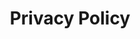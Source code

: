 ---
title: Privacy Policy
subtitle: 
layout: page
order: 600 
menu: false
toc: false
outputs: none
---